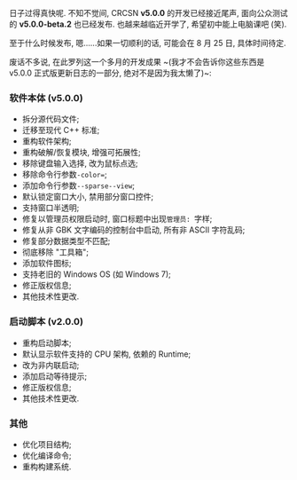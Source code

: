 日子过得真快呢. 不知不觉间, CRCSN **v5.0.0** 的开发已经接近尾声, 面向公众测试的 **v5.0.0-beta.2** 也已经发布. 也越来越临近开学了, 希望初中能上电脑课吧 (笑).

至于什么时候发布, 嗯......如果一切顺利的话, 可能会在 8 月 25 日, 具体时间待定.

废话不多说, 在此罗列这一个多月的开发成果 ~(我才不会告诉你这些东西是 v5.0.0 正式版更新日志的一部分, 绝对不是因为我太懒了)~:

### 软件本体 (v5.0.0)

- 拆分源代码文件;
- 迁移至现代 C++ 标准;
- 重构软件架构;
- 重构破解/恢复模块, 增强可拓展性;
- 移除键盘输入选择, 改为鼠标点选;
- 移除命令行参数`-color=`;
- 添加命令行参数`--sparse--view`;
- 默认锁定窗口大小, 禁用部分窗口控件;
- 支持窗口半透明;
- 修复以管理员权限启动时, 窗口标题中出现`管理员: `字样;
- 修复从非 GBK 文字编码的控制台中启动, 所有非 ASCII 字符乱码;
- 修复部分数据类型不匹配;
- 彻底移除 "工具箱";
- 添加软件图标;
- 支持老旧的 Windows OS (如 Windows 7);
- 修正版权信息;
- 其他技术性更改.

### 启动脚本 (v2.0.0)

- 重构启动脚本;
- 默认显示软件支持的 CPU 架构, 依赖的 Runtime;
- 改为非内联启动;
- 添加启动等待提示;
- 修正版权信息;
- 其他技术性更改.

### 其他

- 优化项目结构;
- 优化编译命令;
- 重构构建系统.